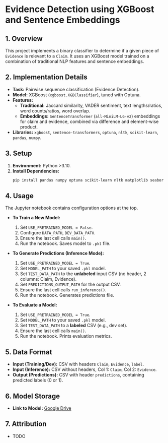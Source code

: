 # Evidence Detection using XGBoost and Sentence Embeddings

## 1. Overview

This project implements a binary classifier to determine if a given piece of `Evidence` is relevant to a `Claim`. It uses an XGBoost model trained on a combination of traditional NLP features and sentence embeddings.

## 2. Implementation Details

*   **Task:** Pairwise sequence classification (Evidence Detection).
*   **Model:** XGBoost (`xgboost.XGBClassifier`), tuned with Optuna.
*   **Features:**
    *   **Traditional:** Jaccard similarity, VADER sentiment, text lengths/ratios, word counts/ratios, word overlap.
    *   **Embeddings:** `SentenceTransformer` (`all-MiniLM-L6-v2`) embeddings for claim and evidence, combined via difference and element-wise product.
*   **Libraries:** `xgboost`, `sentence-transformers`, `optuna`, `nltk`, `scikit-learn`, `pandas`, `numpy`.

## 3. Setup

1.  **Environment:** Python >3.10.
2.  **Install Dependencies:**
    ```bash
    pip install pandas numpy optuna scikit-learn nltk matplotlib seaborn tqdm xgboost sentence-transformers kaleido
    ```

## 4. Usage

The Jupyter notebook contains configuration options at the top.

*   **To Train a New Model:**
    1.  Set `USE_PRETRAINED_MODEL = False`.
    2.  Configure `DATA_PATH`, `DEV_DATA_PATH`.
    3.  Ensure the last cell calls `main()`.
    4.  Run the notebook. Saves model to `.pkl` file.

*   **To Generate Predictions (Inference Mode):**
    1.  Set `USE_PRETRAINED_MODEL = True`.
    2.  Set `MODEL_PATH` to your saved `.pkl` model.
    3.  Set `TEST_DATA_PATH` to the **unlabeled** input CSV (no header, 2 columns: Claim, Evidence).
    4.  Set `PREDICTIONS_OUTPUT_PATH` for the output CSV.
    5.  Ensure the last cell calls `run_inference()`.
    6.  Run the notebook. Generates predictions file.

*   **To Evaluate a Model:**
    1.  Set `USE_PRETRAINED_MODEL = True`.
    2.  Set `MODEL_PATH` to your saved `.pkl` model.
    3.  Set `TEST_DATA_PATH` to a **labeled** CSV (e.g., dev set).
    4.  Ensure the last cell calls `main()`.
    5.  Run the notebook. Prints evaluation metrics.

## 5. Data Format

*   **Input (Training/Dev):** CSV with headers `Claim`, `Evidence`, `label`.
*   **Input (Inference):** CSV without headers, Col 1: `Claim`, Col 2: `Evidence`.
*   **Output (Predictions):** CSV with header `predictions`, containing predicted labels (0 or 1).

## 6. Model Storage

*   **Link to Model:** [Google Drive](https://drive.google.com/drive/folders/1roXEaI_bne7Vlwe_xuRYL0mPA8lUZaL6?usp=drive_link)

## 7. Attribution

*   TODO
